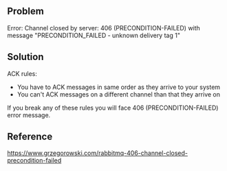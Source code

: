 ## Problem

Error: Channel closed by server: 406 (PRECONDITION-FAILED) with message "PRECONDITION_FAILED - unknown delivery tag 1"

## Solution

ACK rules:

- You have to ACK messages in same order as they arrive to your system
- You can't ACK messages on a different channel than that they arrive on

If you break any of these rules you will face 406 (PRECONDITION-FAILED) error message.

## Reference

https://www.grzegorowski.com/rabbitmq-406-channel-closed-precondition-failed
